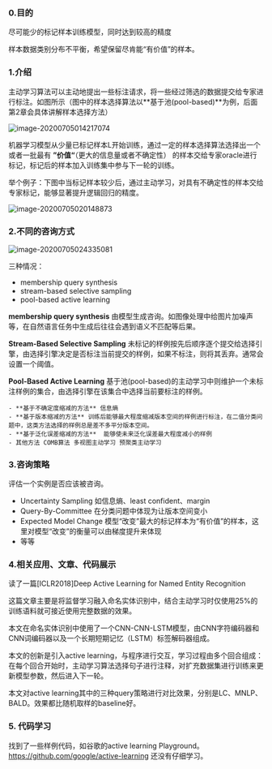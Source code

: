 ### 0.目的 

尽可能少的标记样本训练模型，同时达到较高的精度

样本数据类别分布不平衡，希望保留尽肯能“有价值”的样本。



### 1.介绍

主动学习算法可以主动地提出一些标注请求，将一些经过筛选的数据提交给专家进行标注。如图所示（图中的样本选择算法以**基于池(pool-based)**为例，后面第2章会具体讲解样本选择方法）

![image-20200705014217074](/Users/fuguangyu/Documents/%E7%AC%94%E8%AE%B0/%E5%AD%A6%E4%B9%A0%E7%AC%94%E8%AE%B0/pic/Active%20Learning.assets/image-20200705014217074.png)

机器学习模型从少量已标记样本L开始训练，通过一定的样本选择算法选择出一个或者一批最有 **”价值“**（更大的信息量或者不确定性） 的样本交给专家oracle进行标记，标记后的样本加入训练集中参与下一轮的训练。



举个例子：下图中当标记样本较少后，通过主动学习，对具有不确定性的样本交给专家标记，能够显著提升逻辑回归的精度。

![image-20200705020148873](/Users/fuguangyu/Documents/%E7%AC%94%E8%AE%B0/%E5%AD%A6%E4%B9%A0%E7%AC%94%E8%AE%B0/pic/Active%20Learning.assets/image-20200705020148873.png)

### 2.不同的咨询方式

![image-20200705024335081](/Users/fuguangyu/Documents/%E7%AC%94%E8%AE%B0/%E5%AD%A6%E4%B9%A0%E7%AC%94%E8%AE%B0/pic/Active%20Learning.assets/image-20200705024335081.png)

三种情况：

- membership query synthesis
- stream-based selective sampling
- pool-based active learning



**membership query synthesis** 由模型生成咨询。如图像处理中给图片加噪声等，在自然语言任务中生成后往往会遇到语义不匹配等后果。

**Stream-Based Selective Sampling** 未标记的样例按先后顺序逐个提交给选择引擎，由选择引擎决定是否标注当前提交的样例，如果不标注，则将其丢弃。通常会设置一个阈值。

**Pool-Based Active Learning**  基于池(pool-based)的主动学习中则维护一个未标注样例的集合，由选择引擎在该集合中选择当前要标注的样例。

	- **基于不确定度缩减的方法** 信息熵
	- **基于版本缩减的方法** 训练后能够最大程度缩减版本空间的样例进行标注，在二值分类问题中，这类方法选择的样例总是差不多平分版本空间。
	- **基于泛化误差缩减的方法**  能够使未来泛化误差最大程度减小的样例
	- 其他方法 COMB算法 多视图主动学习 预聚类主动学习

### 3.咨询策略

评估一个实例是否应该被咨询。

- Uncertainty Sampling 如信息熵、least confident、margin
- Query-By-Committee 在分类问题中体现为让版本空间变小
- Expected Model Change 模型“改变”最大的标记样本为“有价值”的样本，这里对模型“改变”的衡量可以由梯度提升来体现
- 等等



### 4.相关应用、文章、代码展示

读了一篇[ICLR2018]Deep Active Learning for Named Entity Recognition

这篇文章主要是将监督学习融入命名实体识别中，结合主动学习时仅使用25%的训练语料就可接近使用完整数据的效果。

本文在命名实体识别中使用了一个CNN-CNN-LSTM模型，由CNN字符编码器和CNN词编码器以及一个长期短期记忆（LSTM）标签解码器组成。

本文的创新是引入active learning，与程序进行交互，学习过程由多个回合组成：在每个回合开始时，主动学习算法选择句子进行注释，对扩充数据集进行训练来更新模型参数，然后进入下一轮。

本文对active learning其中的三种query策略进行对比效果，分别是LC、MNLP、BALD。效果都比随机取样的baseline好。



### 5. 代码学习

找到了一些样例代码，如谷歌的active learning Playground。https://github.com/google/active-learning 还没有仔细学习。



